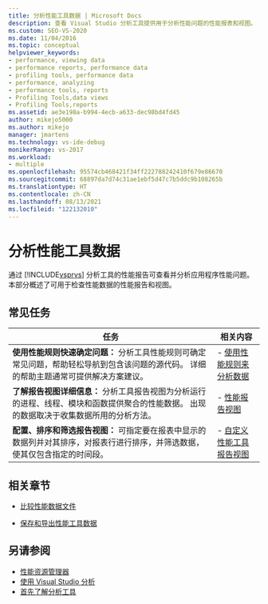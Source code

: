 ```yaml
---
title: 分析性能工具数据 | Microsoft Docs
description: 查看 Visual Studio 分析工具提供用于分析性能问题的性能报表和视图。
ms.custom: SEO-VS-2020
ms.date: 11/04/2016
ms.topic: conceptual
helpviewer_keywords:
- performance, viewing data
- performance reports, performance data
- profiling tools, performance data
- performance, analyzing
- performance tools, reports
- Profiling Tools,data views
- Profiling Tools,reports
ms.assetid: ae3e198a-b994-4ecb-a633-dec98bd4fd45
author: mikejo5000
ms.author: mikejo
manager: jmartens
ms.technology: vs-ide-debug
monikerRange: vs-2017
ms.workload:
- multiple
ms.openlocfilehash: 95574cb468421f34ff222788242410f679e86670
ms.sourcegitcommit: 68897da7d74c31ae1ebf5d47c7b5ddc9b108265b
ms.translationtype: HT
ms.contentlocale: zh-CN
ms.lasthandoff: 08/13/2021
ms.locfileid: "122132010"
---
```

# <a name="analyze-performance-tools-data"></a>分析性能工具数据
通过 [!INCLUDE[vsprvs](../code-quality/includes/vsprvs_md.md)] 分析工具的性能报告可查看并分析应用程序性能问题。 本部分概述了可用于检查性能数据的性能报告和视图。

## <a name="common-tasks"></a>常见任务

|任务|相关内容|
|----------|---------------------|
|**使用性能规则快速确定问题：** 分析工具性能规则可确定常见问题，帮助轻松导航到包含该问题的源代码。 详细的帮助主题通常可提供解决方案建议。|-   [使用性能规则来分析数据](../profiling/using-performance-rules-to-analyze-data.md)|
|**了解报告视图详细信息：** 分析工具报告视图为分析运行的进程、线程、模块和函数提供聚合的性能数据。 出现的数据取决于收集数据所用的分析方法。|-   [性能报告视图](../profiling/performance-report-views.md)|
|**配置、排序和筛选报告视图：** 可指定要在报表中显示的数据列并对其排序，对报表行进行排序，并筛选数据，使其仅包含指定的时间段。|-   [自定义性能工具报告视图](../profiling/customizing-performance-tools-report-views.md)|

## <a name="related-sections"></a>相关章节
- [比较性能数据文件](../profiling/comparing-performance-data-files.md)

- [保存和导出性能工具数据](../profiling/saving-and-exporting-performance-tools-data.md)

## <a name="see-also"></a>另请参阅
- [性能资源管理器](../profiling/performance-explorer.md)
- [使用 Visual Studio 分析](../profiling/index.yml)
- [首先了解分析工具](../profiling/profiling-feature-tour.md)
